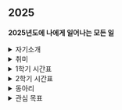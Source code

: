 ## 2025

**2025년도에 나에게 일어나는 모든 일**
<details>
  <summary>자기소개</summary>
   # 이름 : 김영광<br>
  # 학교 : 국민대학교<br>
  # 학과 : 소프트웨어학부<br>
  # 학번 : 20243033 (2학년)<br>
  - 백준 계정 : https://solved.ac/profile/rladudrhkd9563
</details>

<details>
<summary>취미</summary>
    - 야구 관람 (KIA) <br>
    - 음악 듣기 (듣는 건 시간에 따라 다름) <br>
    - 맛집 탐방 (계정 : @barc_7235) <br>
    - 수학 문제 풀기 (수능특강) <br>
  
</details>

  <details>
  <summary>1학기 시간표</summary>
  <img src="1학기_시간표.jpg" alt="시간표" width="500" /> <br>

    수업 목록
  - 자료구조 (Data Structure) <br>
  - C++ 프로그래밍 (C++ Programming) <br>
  - 데이터베이스 (DataBase) <br>
  - 수치해석 (Numerical Analysis) <br>
  - 머신러닝기초 (Machine Learning Basic) <br> 
  - 자기주도스포츠 (핵심교양 : 창의) <br>
  
</details>

<details>
  <summary>2학기 시간표</summary>
  <img src="2학기_시간표.jpg" alt="시간표" width="500" /> <br>

    수업 목록
  - 객체지향프로그래밍 (Object-Oriented Programming) <br>
  - 클라우드컴퓨팅 (Cloud Computing) <br>
  - 컴퓨터구조 (Computer Architecture) <br>
  - 딥러닝기초 (Deep Learning Basic) <br>
  - 공연예술읽기(연극) (핵심교양 : 인문 II) <br>
  - 글로벌기업가정신과창업 (핵심교양 : 글로벌) <br> 
  - 기업가정신 (자유교양) <br>
  
</details>

<details>
  <summary>동아리 </summary>
  # CCC (Campus Crusade for Christ) <br>
  - *예배 환영부* <br>
  
    활동(activity)  
  - 순모임 <br>
  - 채플 <br>
<br>
  #KPSC (Kookmin Problem Solving Club) <br>
  - *KPSC 운영부 차장* <br>
  
    활동(activity) 
  - gold challenge <br>
  - 체스 AI 강화학습 특강 (KPSC&AIM) <br>
  - 국민대학교X중앙대학교 연합 프로그래밍 대회 (예정) <br>

  <br>
  #D-α (해킹 동아리) <br>
  
    활동(activity) 
  - Dreamhack 문제 풀기 <br>
  
</details>
<details>
  <summary>관심 목표</summary> <br>
  
  1. 자격증 <br>
  - 디지털포렌식 2급 자격증 <br>
  - 운전면허 1종 <br>
  - 네트워크 관리사 2급 <br>
  - SQLD 자격증 <br>
  - 정보처리기능사 <br>
  
  2. 가고 싶은 직종 <br>
  - 현대 Security Engineering <br>
  - 모의해킹 & 해커 <br>

  3. 미래에 하고 싶은 일 <br>
  - CEO 회장 <br>
  - 코딩 봉사 (코딩이 아니더라도 다양한 분야) <br>
  - 버킷리스트 달성하기!! <br>
  - 화목한 가정 이루기 <br>
